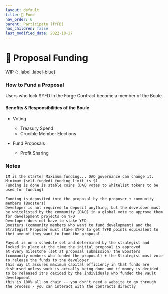 ```yaml
---
layout: default
title: 💸 Fund
nav_order: 6
parent: Participate (fYFD)
has_children: false
last_modified_date: 2022-10-27
---
```


# 💸 Proposal Funding


WIP
{: .label .label-blue}

### How to Fund a Proposal
Users who lock $YFD in the Forge Contract become a member of the Boule.
#### Benefits & Responsibilities of the Boule

- Voting
    - Treasury Spend
    - Crucible Member Elections

- Fund Proposals
    - Profit Sharing


### Notes

    1M is the starter Maximum funding... DAO governance can change it.   Minimum (self-funded) funding limit is $1 
    Funding is done is stable coins (DAO votes to whitelist tokens to be used for funding) 

    Funding is deposited into the proposal by the proposer + community members (Boosters)
    Developer is not required to deposit anything, but the developer must be whitelisted by the community (DAO) in a global vote to approve them for development projects on YFD
    Developer does not have to stake YFD
    Boosters (community members who want to fund development) and the Strategist Proposer must stake $YFD to get fYFD points equivalent to thei amount they want to fund the proposal. 

    Payout is on a schedule set and determined by the strategist and locked in place at the time the initial proposal is approved
    at every milestone (set at proposal submission) the Boosters (community members who funded the proposal) + the Strategist must vote to release the funds to the developer
    this way it assures maximum capital efficiency in that funds are disbursed unless work is actually being done and if money is decided to be released it's decided by the individuals who funded the vault development
    this is 100% all on chain -- you don't need a website to go through the process - you can interact with the contracts directly